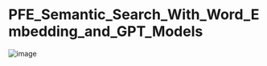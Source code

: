 # PFE_Semantic_Search_With_Word_Embedding_and_GPT_Models
![image](https://github.com/user-attachments/assets/79ae1891-8d2c-4f84-8853-162e37d8c16f)
